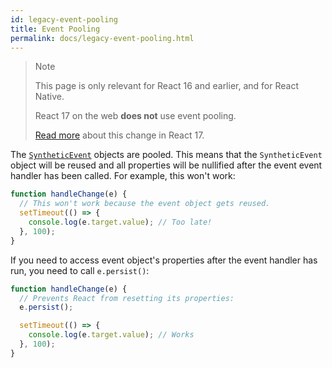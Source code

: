 ```yaml
---
id: legacy-event-pooling
title: Event Pooling
permalink: docs/legacy-event-pooling.html
---
```


>Note
>
>This page is only relevant for React 16 and earlier, and for React Native.
>
>React 17 on the web **does not** use event pooling.
>
>[Read more](/blog/2020/08/10/react-v17-rc.html#no-event-pooling) about this change in React 17.

The [`SyntheticEvent`](/docs/events.html) objects are pooled. This means that the `SyntheticEvent` object will be reused and all properties will be nullified after the event event handler has been called. For example, this won't work:

```javascript
function handleChange(e) {
  // This won't work because the event object gets reused.
  setTimeout(() => {
    console.log(e.target.value); // Too late!
  }, 100);
}
```

If you need to access event object's properties after the event handler has run, you need to call `e.persist()`:

```javascript
function handleChange(e) {
  // Prevents React from resetting its properties:
  e.persist();

  setTimeout(() => {
    console.log(e.target.value); // Works
  }, 100);
}
```
